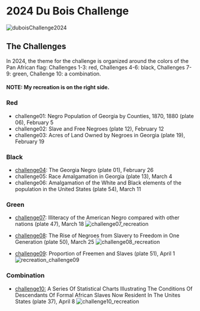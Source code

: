 # 2024 Du Bois Challenge
![duboisChallenge2024](https://github.com/sndaba/2024DuBoisChallengeInRstats/assets/53818579/4b18b046-b06f-4bb6-b071-3b27dab2293f)
## The Challenges

In 2024, the theme for the challenge is organized around the colors of the Pan African flag: Challenges 1-3: red, Challenges 4-6: black, Challenges 7-9: green, Challenge 10: a combination.
####  NOTE: My recreation is on the right side.

### Red
+ challenge01: Negro Population of Georgia by Counties, 1870, 1880 (plate 06), February 5
+ challenge02: Slave and Free Negroes (plate 12), February 12
+ challenge03: Acres of Land Owned by Negroes in Georgia (plate 19), February 19

### Black
+ [challenge04](https://github.com/sndaba/2024DuBoisChallengeInRstats/tree/main/challenge04): The Georgia Negro (plate 01), February 26
+ challenge05: Race Amalgamation in Georgia (plate 13), March 4
+ challenge06: Amalgamation of the White and Black elements of the population in the United States (plate 54), March 11

### Green
+ [challenge07](https://github.com/sndaba/2024DuBoisChallengeInRstats/tree/main/challenge07): Illiteracy of the American Negro compared with other nations (plate 47), March 18
 ![challenge07_recreation](https://github.com/sndaba/2024DuBoisChallengeInRstats/assets/53818579/808f3b75-30fc-4025-b9ce-8a78f9d76551)

+ [challenge08](https://github.com/sndaba/2024DuBoisChallengeInRstats/tree/main/challenge08): The Rise of Negroes from Slavery to Freedom in One Generation (plate 50), March 25
  ![challenge08_recreation](https://github.com/sndaba/2024DuBoisChallengeInRstats/assets/53818579/86ba2127-bb77-4b03-9c7e-e7205f374a42)

+ [challenge09](https://github.com/sndaba/2024DuBoisChallengeInRstats/tree/main/challenge09): Proportion of Freemen and Slaves (plate 51), April 1
![recreation_challenge09](https://github.com/sndaba/2024DuBoisChallengeInRstats/assets/53818579/86dcd9cf-bb8e-49d3-b02e-1eaac0f66770)


### Combination
+ [challenge10:](https://github.com/sndaba/2024DuBoisChallengeInRstats/tree/main/challenge10) A Series Of Statistical Charts Illustrating The Conditions Of Descendants Of Formal African Slaves Now Resident In The Unites States (plate 37), April 8
  ![challenge10_recreation](https://github.com/sndaba/2024DuBoisChallengeInRstats/assets/53818579/8752a3c1-decb-4b42-ac4e-88f1bd6c5f2c)


